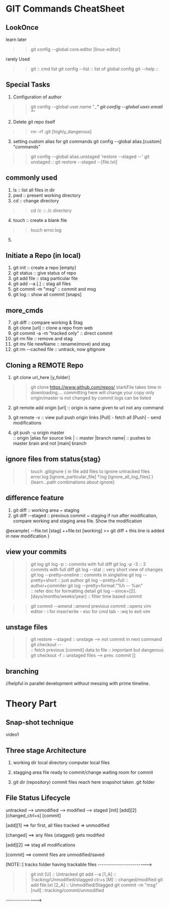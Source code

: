 # GIT Commands CheatSheet

LookOnce
--------
learn later
>> git config --global core.editor [linux-editor]

rarely Used

>> git                 :: cmd list
>> git config --list   :: list of global config
>> git --help          :: 

Special Tasks
---------------

1. Configuration of author
>> git config --global user.name "______"
>> git config --global user.email "_____"

2. Delete git repo itself
>> rm -rf .git [highly_dangerous]

3. setting custom alias for git commands
git config --global alias.[custom] "commands"
>> git config --global alias.unstaged 'restore --staged --'
>> git unstaged <file>      :: git restore --staged --[file.txt]


commonly used
-----------------
1. ls           :: list all files  in dir
2. pwd          :: present working directory
3. cd           :: change directory
>> cd /c           ::: /c directory
4. touch        :: create a blank file 
>> touch error.log
5. 


Initiate a Repo (in local)
-----------------------------
1. git init             :: create a repo [empty]
2. git status           :: give status of repo
3. git add file         :: stag particular file
4. git add --a  [.]        :: stag all files
5. git commit -m "msg"  :: commit and msg
6. git log              :: show all commit [snaps]

more_cmds
-----------

7. git diff              :: compare working & Stag
8. git clone [url]       :: clone a repo from web
9. git commit -a -m "tracked only" :: direct commit
10. git rm file          :: remove and stag
11. git mv file newName  :: rename(move) and stag
12. git rm --cached file :: untrack, now gitignore

Cloning a REMOTE Repo
-----------------------
1. git clone url_here [y_folder]
>> git clone https://www.github.com/repos/ starkFile
    takes time in downloading....
    committing here will change your copy only
    origin/master is not changed by commit
    logs can be listed

2. git remote add origin [url]
    :: origin is name given to url not any command

3. git remote -v
    :: view pull push origin links
[Pull] - fetch all
[Push] - send modifications

4. git push -u origin master        
    :: origin |alias for source link |
    :: master |branch name|
    :: pushes to master brain and not [main] branch

ignore files from status{stag}
------------------------------
>> touch .gitignore
{
    in file add files to ignore untracked files
    error.log   [ignore_particular_file]
    *.log [ignore_all_log_files]
}
{learn...path combinations about ignore}

difference feature
-------------------
1. git diff             :: working area ~ staging
2. git diff --staged    :: previous commit ~ staging
if run after modification, 
compare working and staging area file.
Show the modification

@example{
    --file.txt [stag] 
    ++file.txt [working]
    >> git diff
    + this line is added in new modification 
}

view your commits
----------------------
>> git log
>> git log -p       :: commits with  full diff
>> git log -p -3    :: 3 commits with full diff
>> git log --stat   :: very short view of changes
>> git log --pretty=oneline :: commits in singleline
>> git log --pretty=short   :: just author
>> git log --pretty=full    :: author+commiter
>> git log --pretty=format:"%h -- %an"  
    :: refer doc for formatting detail
>> git log --since=[2].[days/months/weeks/year] :: filter time based commit


>> git commit --amend       ::amend previous commit
    ::opens vim editor
    - i for inser/write
    - esc for cmd tab
    - :wq to exit vim

unstage files
---------------
>> git restore --staged  <file>
    :: unstage --> not commit in next command
>> git checkout -- <file>       
    :: fetch previous [commit] data to file
    :: important but dangerous
>> git checkout -f
    :: unstaged files --> prev. commit []

branching
----------
//helpful in parallel development without messing with prime timeline.


# Theory Part

Snap-shot technique
---------------------
video1

Three stage Architecture
-------------------------
1. working dir
    local directory
    computer local files

2. stagging area
    file ready to commit/change
    waiting room for commit

3. git dir (repository)
    commit files reach here
    snapshot taken
    .git folder

File Status Lifecycle
----------------------
untracked --> unmodified --> modified --> staged
[init]        [add][2]       [changed_ctrl+s]      [commit]

[add][1] ==> for first, all files tracked => unmodified

[changed] ==> any files {stagged} gets modified

[add][2] ==> stag all modifications

[commit] ==> commit files are unmodified/saved


[NOTE::] tracks folder having trackable files 
------------------------>
>> git init [U] 
    :: Untracked
>> git add --a [1_A] 
    :: Tracking/Unmodified/stagged
>> ctr+s    [M] 
    :: changed/modified
>> git add file.txt    [2_A]
    :: Unmodified/Stagged
>> git commit -m "msg" [null]
    ::tracking/commit/unmodified

--------------->